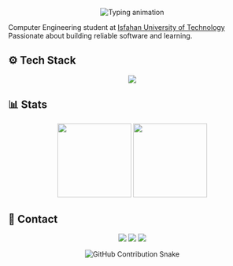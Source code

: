 <p align="center">
  <img src="https://readme-typing-svg.herokuapp.com?font=Fira+Code&duration=2500&pause=1000&color=00FFAA&center=true&vCenter=true&width=440&lines=Hi!+Welcome+to+my+GitHub+👾;I'm+Mahrokh;Always+learning+something+new" alt="Typing animation" />
</p>

<p align="center">
</p>

<p align="left">
  Computer Engineering student at <a href="https://english.iut.ac.ir/">Isfahan University of Technology</a><br>
  Passionate about building reliable software and learning.
</p>

## ⚙️ Tech Stack
<p align="center">
  <img src="https://skillicons.dev/icons?i=c,cpp,python,docker,qt,postgres,git,linux" />
</p>



## 📊 Stats
<p align="center">
  <img src="https://github-readme-stats.vercel.app/api?username=Mahrokh-M&show_icons=true&theme=tokyonight" height="150"/>
  <img src="https://github-readme-stats.vercel.app/api/top-langs/?username=Mahrokh-M&layout=compact&theme=tokyonight" height="150"/>
</p>



## 🔗 Contact
<p align="center">
  <a href="https://t.me/mahrokh44"><img src="https://img.shields.io/badge/Telegram-2CA5E0?style=flat&logo=telegram&logoColor=white"/></a>
  <a href="mailto:mahrokhmousavii44@gmail.com"><img src="https://img.shields.io/badge/Email-D14836?style=flat&logo=gmail&logoColor=white"/></a>
  <a href="https://www.linkedin.com/in/mahrokh-mousavi-05323a213"><img src="https://img.shields.io/badge/LinkedIn-0A66C2?style=flat&logo=linkedin&logoColor=white"/></a>
</p>

<p align="center">
  <img src="https://github.com/Mahrokh-M/Mahrokh-M/blob/output/dist/github-contribution-grid-snake-dark.svg?raw=true" alt="GitHub Contribution Snake" />
</p>

